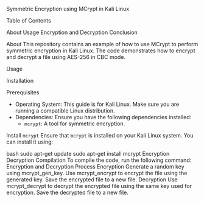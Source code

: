 
Symmetric Encryption using MCrypt in Kali Linux

Table of Contents

About
Usage
Encryption and Decryption
Conclusion

About
This repository contains an example of how to use MCrypt to perform symmetric encryption in Kali Linux. The code demonstrates how to encrypt and decrypt a file using AES-256 in CBC mode.

Usage

Installation

Prerequisites
- Operating System: This guide is for Kali Linux. Make sure you are running a compatible Linux distribution.
- Dependencies: Ensure you have the following dependencies installed:
  - `mcrypt`: A tool for symmetric encryption.

Install `mcrypt`
Ensure that `mcrypt` is installed on your Kali Linux system. You can install it using:

bash
sudo apt-get update
sudo apt-get install mcrypt
Encryption
Decryption
Compilation
To compile the code, run the following command:
Encryption and Decryption Process
Encryption
Generate a random key using mcrypt_gen_key.
Use mcrypt_encrypt to encrypt the file using the generated key.
Save the encrypted file to a new file.
Decryption
Use mcrypt_decrypt to decrypt the encrypted file using the same key used for encryption.
Save the decrypted file to a new file.

